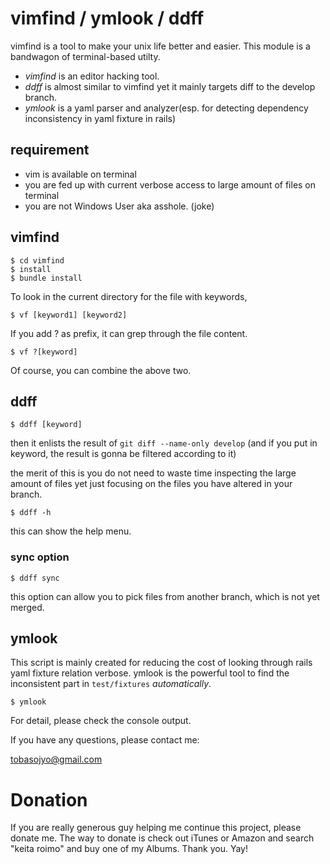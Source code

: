 # vimfind / ymlook / ddff

vimfind is a tool to make your unix life better and easier.
This module is a bandwagon of terminal-based utilty.

- *vimfind* is an editor hacking tool. 
- *ddff* is almost similar to vimfind yet it mainly targets diff to the develop branch.
- *ymlook* is a yaml parser and analyzer(esp. for detecting dependency inconsistency in yaml fixture in rails)

## requirement

- vim is available on terminal
- you are fed up with current verbose access to large amount of files on terminal
- you are not Windows User aka asshole. (joke)

## vimfind

```
$ cd vimfind
$ install
$ bundle install
```

To look in the current directory for the file with keywords,

```
$ vf [keyword1] [keyword2]
```

If you add ? as prefix, it can grep through the file content.
```
$ vf ?[keyword]
```

Of course, you can combine the above two.

## ddff

```
$ ddff [keyword]
```

then it enlists the result of `git diff --name-only develop` (and if you put in keyword, the result is gonna be filtered according to it)

the merit of this is you do not need to waste time inspecting the large amount of files yet just focusing on the files you have altered in your branch.


```
$ ddff -h
```
this can show the help menu.

### sync option

```
$ ddff sync
```
this option can allow you to pick files from another branch, which is not yet merged.


## ymlook

This script is mainly created for reducing the cost of looking through rails yaml fixture relation verbose. ymlook is the powerful tool to find the inconsistent part in `test/fixtures` *automatically*.

```
$ ymlook
```

For detail, please check the console output.

If you have any questions, please contact me:

tobasojyo@gmail.com


# Donation

If you are really generous guy helping me continue this project, please donate me. The way to donate is check out iTunes or Amazon and search "keita roimo" and buy one of my Albums. Thank you. Yay! 
